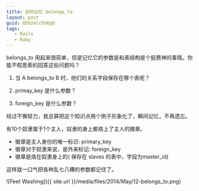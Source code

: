 ```yaml
---
title: 如何记忆 belongs_to
layout: post
guid: Q5Vzelr5G6gO
tags:
   - Rails
   - Ruby
---
```


belongs_to 用起来很简单，但是记忆它的参数是和表结构是个挺费神的事情。你能不假思索的回答这些问题吗？

1. 当 A belongs_to B 时，他们的关系字段保存在哪个表呢？

2. primay_key 是什么参数？

3. foreign_key 是什么参数？


经过不懈努力，我总算把这个知识点用个例子形象化了，瞬间记忆，不再遗忘。


有10个奴隶属于1个主人，奴隶的身上都烙上了主人的徽章。

* 徽章是主人身份的唯一标识: primary_key
* 徽章对于奴隶来说，是外来标记: foreign_key
* 徽章是烙在奴隶身上的( 保存在 slaves 的表中，字段为master_id)

这样就一口气把各种乱七八糟的参数都记住了。

<span class="image-800">![Feet Washing]({{ site.url }}/media/files/2014/May/12-belongs_to.png)</span>

